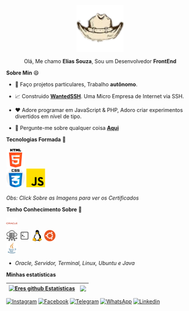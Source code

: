 
<p align="center"><a href="https://anuraghazra.github.io"><img width="25%" alt="WantedSSH" src="https://github.com/EresPvP/EresPvP/blob/main/imagens/WantedSSH.png?raw=true" /></a></p>

<p align="center">Olá, Me chamo <b>Elias Souza</b>, Sou um Desenvolvedor <b>FrontEnd</b></p>


**Sobre Min** 😄

- 💼  Faço projetos particulares, Trabalho <b>autônomo</b>.

- 📈  Construido **[WantedSSH](https://painel.wantedssh.xyz)**. Uma Micro Empresa de Internet via SSH.

- ❤️  Adore programar em JavaScript & PHP, Adoro criar experimentos divertidos em nível de tipo.

- 💬  Pergunte-me sobre qualquer coisa **[Aqui](https://github.com/erespvp/erespvp/issues)**

**Tecnologias Formada** 📑
<br><br>
<code><img height="50" alt="Html" src="https://raw.githubusercontent.com/EresPvP/EresPvP/2d26b38f881ba5e9b51969e4cb12776d95c2b91a/imagens/html.png"> </code>
<code><img height="50" alt="Css" src="https://raw.githubusercontent.com/EresPvP/EresPvP/main/imagens/css.png"></code>
<code><img height="50" alt="JavaScript" src="https://raw.githubusercontent.com/EresPvP/EresPvP/main/imagens/javascript.png"></code>
<br><br>
 <i> Obs: Click Sobre as Imagens para ver os Certificados</i>
<br>

**Tenho Conhecimento Sobre** 📖

<code><img height="30" alt="Oracle" src="https://github.com/EresPvP/EresPvP/blob/main/imagens/oracle.png?raw=true"> </code>
<code><img height="30" alt="Servidor" src="https://github.com/EresPvP/EresPvP/blob/main/imagens/servidor.png?raw=true"></code>
<code><img height="30" alt="Terminal" src="https://github.com/EresPvP/EresPvP/blob/main/imagens/terminal.png?raw=true"></code>
<code><img height="30" alt="Linux" src="https://raw.githubusercontent.com/EresPvP/EresPvP/main/imagens/linux.png"></code>
<code><img height="30" alt="Ubunto" src="https://github.com/EresPvP/EresPvP/blob/main/imagens/ubunto.png?raw=true"> </code>
<code><img height="30" alt="Java" src="https://raw.githubusercontent.com/EresPvP/EresPvP/main/imagens/java.png"></code>

- <i>Oracle, Servidor, Terminal, Linux, Ubuntu e Java</i>

**Minhas estatísticas**


| <a href="https://github.com/erespvp/github-readme-stats"><img align="center" src="https://github-readme-stats.vercel.app/api?username=erespvp&show_icons=true&include_all_commits=true&theme=buefy&hide_border=true" alt="Eres github Estatísticas" /></a> | <a href="https://github.com/erepvp/github-readme-stats"><img align="center" src="https://github-readme-stats.vercel.app/api/top-langs/?username=erespvp&layout=compact&theme=buefy&hide_border=true" /></a> |
| -------- | ------------- |





[![Instagram](https://img.shields.io/badge/Instagram-E4405F?style=for-the-badge&logo=instagram&logoColor=white)](https://www.instagram.com/lilias_sz/)
[![Facebook](https://img.shields.io/badge/Facebook-1877F2?style=for-the-badge&logo=facebook&logoColor=white)](https://www.facebook.com/100010095367629)
[![Telegram](https://img.shields.io/badge/Telegram-2CA5E0?style=for-the-badge&logo=telegram&logoColor=white)](https://t.me/lilias_Sz)
[![WhatsApp](https://img.shields.io/badge/WhatsApp-25D366?style=for-the-badge&logo=whatsapp&logoColor=white)](https://api.whatsapp.com/send?phone=5511959394123&text=Olá%20*Elias*%20vim%20pelo%20GitHub%20)
[![Linkedin](https://img.shields.io/badge/LinkedIn-0077B5?style=for-the-badge&logo=linkedin&logoColor=white)](https://www.linkedin.com/in/elias-souza-144598214/)

	


